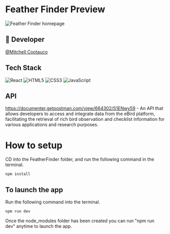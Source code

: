 # Feather Finder Preview
![Feather Finder homepage](https://github.com/Mcootauc/Feather-Finder/assets/73667103/41817d4b-5307-45e4-bf67-c61b25d14122)

## 🔗 Developer
[@Mitchell Cootauco](https://github.com/Mcootauc)

## Tech Stack
![React](https://img.shields.io/badge/-React-61DAFB?style=for-the-badge&logo=react&logoColor=white)
![HTML5](https://img.shields.io/badge/-HTML5-E34F26?style=for-the-badge&logo=html5&logoColor=white)
![CSS3](https://img.shields.io/badge/-CSS3-1572B6?style=for-the-badge&logo=css3&logoColor=white)
![JavaScript](https://img.shields.io/badge/-JavaScript-F7DF1E?style=for-the-badge&logo=javascript&logoColor=black)

## API
https://documenter.getpostman.com/view/664302/S1ENwy59 - An API that allows developers to access and integrate data from the eBird platform, facilitating the retrieval of rich bird observation and checklist information for various applications and research purposes.

# How to setup

CD into the FeatherFinder folder, and run the following command in the terminal.

`npm install`

## To launch the app

Run the following command into the terminal.

`npm run dev`

Once the node_modules folder has been created you can run "npm run dev" anytime to launch the app.
